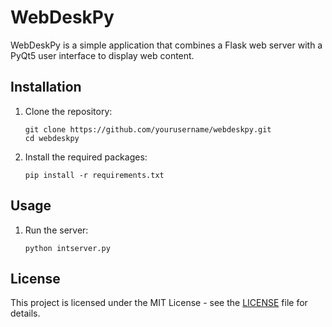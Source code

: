# WebDeskPy

WebDeskPy is a simple application that combines a Flask web server with a PyQt5 user interface to display web content.

## Installation

1. Clone the repository:
    ```
    git clone https://github.com/yourusername/webdeskpy.git
    cd webdeskpy
    ```

2. Install the required packages:
    ```
    pip install -r requirements.txt
    ```

## Usage

1. Run the server:
    ```
    python intserver.py
    ```

## License

This project is licensed under the MIT License - see the [LICENSE](LICENSE) file for details.
